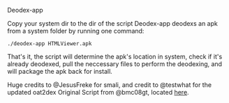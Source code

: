 Deodex-app

Copy your system dir to the dir of the script
Deodex-app deodexs an apk from a system folder by running one command:

    ./deodex-app HTMLViewer.apk
    
That's it, the script will determine the apk's location in system, check if it's already deodexed, pull the neccessary
files to perform the deodexing, and will package the apk back for install.

Huge credits to @JesusFreke for smali, and credit to @testwhat for the updated oat2dex
Original Script from @bmc08gt, located [here](https://github.com/bmc08gt/scripts/tree/master/deodex-lollipop).
